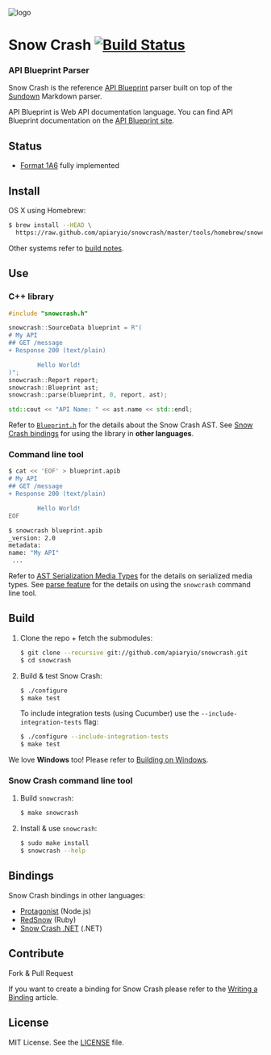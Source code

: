 ![logo](https://raw.github.com/apiaryio/api-blueprint/master/assets/logo_apiblueprint.png)

# Snow Crash [![Build Status](https://travis-ci.org/apiaryio/snowcrash.png?branch=master)](https://travis-ci.org/apiaryio/snowcrash)

### API Blueprint Parser
Snow Crash is the reference [API Blueprint](http://apiblueprint.org) parser built on top of the [Sundown](https://github.com/vmg/sundown) Markdown parser.

API Blueprint is Web API documentation language. You can find API Blueprint documentation on the [API Blueprint site](http://apiblueprint.org).

## Status
- [Format 1A6](https://github.com/apiaryio/api-blueprint/releases/tag/format-1A6) fully implemented 

## Install
OS X using Homebrew:

```sh
$ brew install --HEAD \
  https://raw.github.com/apiaryio/snowcrash/master/tools/homebrew/snowcrash.rb
```

Other systems refer to [build notes](#build).

## Use

### C++ library

```c++
#include "snowcrash.h"

snowcrash::SourceData blueprint = R"(
# My API
## GET /message
+ Response 200 (text/plain)

        Hello World!
)";
snowcrash::Report report;
snowcrash::Blueprint ast;
snowcrash::parse(blueprint, 0, report, ast);

std::cout << "API Name: " << ast.name << std::endl;
```

Refer to [`Blueprint.h`](src/Blueprint.h) for the details about the Snow Crash AST. See [Snow Crash bindings](#bindings) for using the library in **other languages**. 

### Command line tool

```bash
$ cat << 'EOF' > blueprint.apib
# My API
## GET /message
+ Response 200 (text/plain)

        Hello World!
EOF

$ snowcrash blueprint.apib 
_version: 2.0
metadata:
name: "My API"
 ...
```

Refer to [AST Serialization Media Types](https://github.com/apiaryio/api-blueprint-ast) for the details on serialized media types. See [parse feature](features/parse.feature) for the details on using the `snowcrash` command line tool.

## Build
1. Clone the repo + fetch the submodules:

	```sh
	$ git clone --recursive git://github.com/apiaryio/snowcrash.git
	$ cd snowcrash
	```

2. Build & test Snow Crash:

	```sh
	$ ./configure
	$ make test
	```

	To include integration tests (using Cucumber) use the `--include-integration-tests` flag: 

	```sh
	$ ./configure --include-integration-tests
	$ make test
	```
	
We love **Windows** too! Please refer to [Building on Windows](https://github.com/apiaryio/snowcrash/wiki/Building-on-Windows).
		
### Snow Crash command line tool
1. Build `snowcrash`:
	
	```sh
	$ make snowcrash
	```

2. Install & use `snowcrash`:

	```sh
	$ sudo make install
	$ snowcrash --help
	```

## Bindings
Snow Crash bindings in other languages:

- [Protagonist](https://github.com/apiaryio/protagonist) (Node.js)
- [RedSnow](https://github.com/apiaryio/redsnow) (Ruby)
- [Snow Crash .NET](https://github.com/brutski/snowcrash-dot-net-wrapper) (.NET)


## Contribute
Fork & Pull Request

If you want to create a binding for Snow Crash please refer to the [Writing a Binding](https://github.com/apiaryio/snowcrash/wiki/Writing-a-binding) article.

## License
MIT License. See the [LICENSE](https://github.com/apiaryio/snowcrash/blob/master/LICENSE) file.
